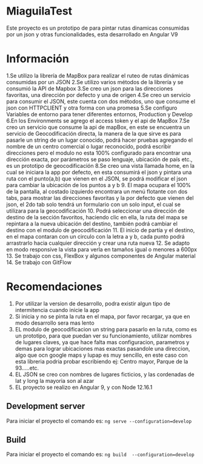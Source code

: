 
# MiaguilaTest

Este proyecto es un prototipo de para pintar rutas dinamicas consumidas por un json y otras funcionalidades, esta desarrollado en Angular V9

# Información

1.Se utilizo la librería de MapBox para realizar el ruteo de rutas dinámicas consumidas por un JSON
2.Se utilizo varios métodos de la librería y se consumió la API de Mapbox
3.Se creo un json para las direcciones favoritas, una dirección por defecto y una de origen
4.Se creo un servicio para consumir el JSON, este cuenta con dos métodos, uno que consume el json con HTTPCLIENT y otra forma con una promesa
5.Se configuro Variables de entorno para tener diferentes entornos, Production y Develop
6.En los Environments se agrego el access token y el api de MapBox
7.Se creo un servicio que consume la api de mapBox, en este se encuentra un servicio de Geocodificación directa, la manera de la que sirve es para pasarle un string de un lugar conocido, podrá hacer pruebas  agregando el nombre de un centro comercial o lugar reconocido, podrá escribir direcciones pero el modulo no esta 100% configurado para encontrar una dirección exacta,  por parámetros se paso lenguaje, ubicación de país etc., es un prototipo de geocodificación
8.Se creo una vista llamada home, en la cual se iniciara la app por defecto, en esta consumirá el json y pintara una ruta con el punto(a,b) que vienen en el JSON, se podrá modificar el json para cambiar la ubicación de los puntos a y b
9. El mapa ocupara el 100% de la pantalla, al costado izquierdo encontrara un menú flotante  con dos tabs, para mostrar las direcciones favoritas y la por defecto que vienen del json, el 2do tab solo tendrá un formulario con un solo input, el cual se utilizara para la geocodificación
10. Podrá seleccionar una dirección de destino de la sección  favoritos, haciendo clic en ella, la ruta del mapa se repintara a la nueva ubicación del destino, también podrá  cambiar el destino con el modulo de geocodificación
11. El  inicio de partía y el destino, en el mapa contaran con un circulo con la letra a y b, cada punto podrá arrastrarlo hacia cualquier dirección y crear una ruta nueva
12. Se adapto en modo responsive la vista para verla  en tamaños igual o menores a 600px
13. Se trabajo con css, FlexBox y algunos componentes de Angular material
14. Se trabajo con GitFlow

# Recomendaciones

1. Por utilizar la version de desarrollo, podra existir algun tipo de intermitencia cuando inicie la app
2. Si inicia y no se pinta la ruta en el mapa, por favor recargar, ya que  en modo desarrollo sera mas lento 
3. EL modulo de geocodificacion un string para pasarlo en la ruta, como es un prototipo, para que puedan ver su funcionamiento, utilizar nombres de lugares claves, ya que hace falta mas configuracion, parametros y demas para lograr ubicaciones mas exactas pasandole una direccion, algo que ocn google maps y lupap es muy sencillo, en este caso con esta libreria podria probar escribiendo  ej: Centro mayor, Parque de la 93.....etc.
4. EL JSON se creo con  nombres de lugares ficticios, y las cordenadas de lat y long la mayoria son al azar
4. EL proyecto se realizo en Angular 9, y con Node 12.16.1


## Development server

Para iniciar el proyecto el comando es: `ng serve --configuration=develop`

## Build
Para iniciar el proyecto el comando es: `ng build  --configuration=develop`


